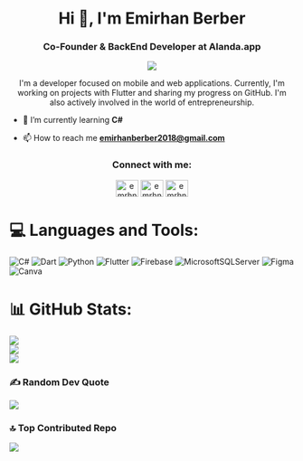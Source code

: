 <h1 align="center">Hi 👋, I'm Emirhan Berber</h1>
<h3 align="center">Co-Founder & BackEnd Developer at Alanda.app</h3>

<div align="center">  
  
  [![](https://visitcount.itsvg.in/api?id=emrhnberber&icon=0&color=0)](https://visitcount.itsvg.in)
  
  <p>
  I'm a developer focused on mobile and web applications. Currently, I'm working on projects with Flutter and sharing my progress on GitHub. I'm also actively involved in the world of entrepreneurship.
  </p>
</div>


- 🌱 I’m currently learning **C#**

- 📫 How to reach me **emirhanberber2018@gmail.com**

<h3 align="center">Connect with me:</h3>
<p align="center">
<a href="https://twitter.com/emrhnberber" target="blank"><img align="center" src="https://raw.githubusercontent.com/rahuldkjain/github-profile-readme-generator/master/src/images/icons/Social/twitter.svg" alt="emrhnberber" height="30" width="40" /></a>
<a href="https://linkedin.com/in/emrhnberber" target="blank"><img align="center" src="https://raw.githubusercontent.com/rahuldkjain/github-profile-readme-generator/master/src/images/icons/Social/linked-in-alt.svg" alt="emrhnberber" height="30" width="40" /></a>
<a href="https://instagram.com/emrhnberber" target="blank"><img align="center" src="https://raw.githubusercontent.com/rahuldkjain/github-profile-readme-generator/master/src/images/icons/Social/instagram.svg" alt="emrhnberber" height="30" width="40" /></a>
</p>

# 💻 Languages and Tools:
![C#](https://img.shields.io/badge/c%23-%23239120.svg?style=for-the-badge&logo=csharp&logoColor=white) ![Dart](https://img.shields.io/badge/dart-%230175C2.svg?style=for-the-badge&logo=dart&logoColor=white) ![Python](https://img.shields.io/badge/python-3670A0?style=for-the-badge&logo=python&logoColor=ffdd54)  ![Flutter](https://img.shields.io/badge/Flutter-%2302569B.svg?style=for-the-badge&logo=Flutter&logoColor=white) ![Firebase](https://img.shields.io/badge/Firebase-039BE5?style=for-the-badge&logo=Firebase&logoColor=white) ![MicrosoftSQLServer](https://img.shields.io/badge/Microsoft%20SQL%20Server-CC2927?style=for-the-badge&logo=microsoft%20sql%20server&logoColor=white) ![Figma](https://img.shields.io/badge/figma-%23F24E1E.svg?style=for-the-badge&logo=figma&logoColor=white) ![Canva](https://img.shields.io/badge/Canva-%2300C4CC.svg?style=for-the-badge&logo=Canva&logoColor=white)

# 📊 GitHub Stats:
![](https://github-readme-stats.vercel.app/api?username=emrhnberber&theme=dark&hide_border=false&include_all_commits=false&count_private=false)<br/>
![](https://github-readme-streak-stats.herokuapp.com/?user=emrhnberber&theme=dark&hide_border=false)<br/>
![](https://github-readme-stats.vercel.app/api/top-langs/?username=emrhnberber&theme=dark&hide_border=false&include_all_commits=false&count_private=false&layout=compact)


### ✍️ Random Dev Quote
![](https://quotes-github-readme.vercel.app/api?type=horizontal&theme=tokyonight)

### 🔝 Top Contributed Repo
![](https://github-contributor-stats.vercel.app/api?username=emrhnberber&limit=5&theme=dark&combine_all_yearly_contributions=true)
